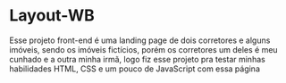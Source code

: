 # Layout-WB
Esse projeto front-end é uma landing page de dois corretores e alguns imóveis, sendo os imóveis fictícios, porém os corretores um deles é meu cunhado e a outra minha irmã, logo fiz esse projeto pra testar minhas habilidades HTML, CSS e um pouco de JavaScript com essa página
